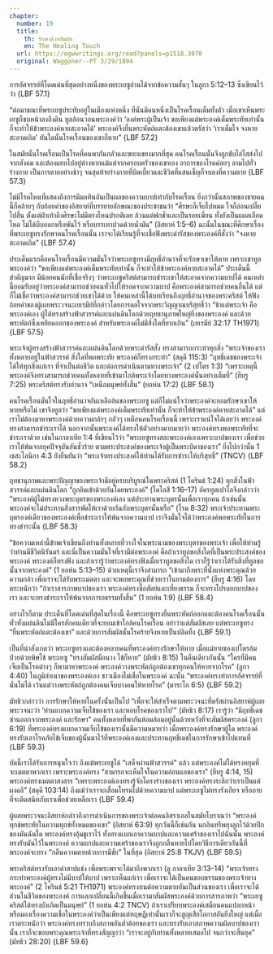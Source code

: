 ```yaml
---
chapter:
  number: 19
  title:
    th: รักษาด้วยสัมผัส
    en: The Healing Touch
  url: https://egwwritings.org/read?panels=p1518.3070
  original: Waggoner--PT 3/29/1894
---
```


การอัศจรรย์ที่โดดเด่นที่สุดอย่างหนึ่งของพระเยซูอ่านได้จากข้อความสั้นๆ ในลูกา 5:12–13 ซึ่งเขียนไว้ว่า {LBF 57.1}

“ต่อมาขณะที่พระเยซูประทับอยู่ในเมืองแห่งหนึ่ง ที่นั่นมีคนหนึ่งเป็นโรคเรื้อนเต็มทั้งตัว เมื่อเขาเห็นพระเยซูก็ซบหน้าลงถึงดิน ทูลอ้อนวอนพระองค์ว่า ‘องค์พระผู้เป็นเจ้า ขอเพียงแต่พระองค์เต็มพระทัยเท่านั้น ก็จะทำให้ข้าพระองค์หายสะอาดได้’ พระองค์จึงยื่นพระหัตถ์แตะต้องเขาแล้วตรัสว่า ‘เราเต็มใจ จงหายสะอาดเถิด’ ทันใดนั้นโรคเรื้อนของเขาก็หาย” {LBF 57.2}

ในสมัยนั้นโรคเรื้อนเป็นโรคที่คนพากันกลัวและขยะแขยงมากที่สุด คนโรคเรื้อนนั้นจึงถูกขับไล่ไสส่งไปจากสังคม และต้องแยกไปอยู่ต่างหากแม้แต่จากครอบครัวของเขาเอง อาการของโรคค่อยๆ ลามไปทั่วร่างกาย เป็นการตายอย่างช้าๆ จนสุดท้ายร่างกายที่บิดเบี้ยวและชีวิตที่แสนเข็ญก็จบลงที่ความตาย {LBF 57.3}

ไม่มีโรคไหนที่แสดงถึงการมีมลทินอันเป็นผลของความบาปเท่ากับโรคเรื้อน ยิ่งกว่านั้นสภาพของชายคนนี้ก็คล้ายๆ กับถ้อยคำของอิสยาห์ที่บรรยายลักษณะของประชาชนว่า “ศีรษะก็เจ็บไปหมด ใจก็อ่อนเปลี้ยไปสิ้น ตั้งแต่ฝ่าเท้าถึงศีรษะไม่มีตรงไหนปรกติเลย ล้วนแต่ฟกช้ำและเป็นรอยเฆี่ยน ทั้งยังเป็นแผลเลือดไหล ไม่ได้บีบออกหรือพันไว้ หรือบรรเทาปวดด้วยน้ำมัน” (อิสยาห์ 1:5–6) ฉะนั้นในขณะที่ศึกษาเรื่องที่พระเยซูทรงรักษาคนโรคเรื้อนนั้น เราจะได้เรียนรู้ที่จะเชื่อฟังพระดำรัสของพระองค์ที่สั่งว่า “จงหายสะอาดเถิด” {LBF 57.4}

ประเด็นแรกคือคนโรคเรื้อนมีความมั่นใจว่าพระเยซูทรงมีฤทธิ์อำนาจที่จะรักษาเขาให้หาย เพราะเขาทูลพระองค์ว่า “ขอเพียงแต่พระองค์เต็มพระทัยเท่านั้น ก็จะทำให้ข้าพระองค์หายสะอาดได้” ประเด็นนี้สำคัญมาก มีน้อยคนนักที่เชื่อจริงๆ ว่าพระเยซูคริสต์สามารถชำระเขาให้สะอาดจากความบาปได้ คนเหล่านี้ยอมรับอยู่ว่าพระองค์สามารถช่วยคนทั่วไปให้รอดจากความบาป คือพระองค์สามารถช่วยคนอื่นได้ แต่ก็ไม่เชื่อว่าพระองค์สามารถช่วยเขาได้ด้วย ให้คนเหล่านี้ได้บทเรียนถึงฤทธิ์อำนาจของพระคริสต์ ให้ฟังถ้อยคำของผู้เผยพระวจนะเยเรมีย์ที่กล่าวโดยการดลใจจากพระวิญญาณบริสุทธิ์ว่า “ข้าแต่พระเจ้า คือพระองค์เอง ผู้ได้ทรงสร้างฟ้าสวรรค์และแผ่นดินโลกด้วยฤทธานุภาพใหญ่ยิ่งของพระองค์ และด้วยพระหัตถ์ซึ่งเหยียดออกของพระองค์ สำหรับพระองค์ไม่มีสิ่งใดที่ยากเกิน” (เยเรมีย์ 32:17 TH1971) {LBF 57.5}

พระเจ้าผู้ทรงสร้างฟ้าสวรรค์และแผ่นดินโลกด้วยพระดำรัสสั่ง ทรงสามารถกระทำทุกสิ่ง “พระเจ้าของเราทั้งหลายอยู่ในฟ้าสวรรค์ สิ่งใดที่พอพระทัย พระองค์ก็ทรงกระทำ” (สดุดี 115:3) “ฤทธิ์เดชของพระเจ้าได้ให้ทุกสิ่งแก่เรา ที่จำเป็นต่อชีวิต และต่อการดำเนินตามทางพระเจ้า” (2 เปโตร 1:3) “เพราะเหตุนี้ พระองค์จึงทรงสามารถช่วยคนทั้งหลายที่เข้ามาใกล้พระเจ้าโดยทางพระองค์นั้นอย่างเต็มที่” (ฮีบรู 7:25) พระคริสต์ทรงรับอำนาจ “เหนือมนุษย์ทั้งสิ้น” (ยอห์น 17:2) {LBF 58.1}

คนโรคเรื้อนมั่นใจในฤทธิ์อำนาจอันเหลือล้นของพระเยซู แต่ก็ไม่แน่ใจว่าพระองค์จะยอมรักษาเขาให้หายหรือไม่ เขาจึงทูลว่า “ขอเพียงแต่พระองค์เต็มพระทัยเท่านั้น ก็จะทำให้ข้าพระองค์หายสะอาดได้” แต่เราไม่ต้องมาหาพระองค์ด้วยความกล้าๆ กลัวๆ เหมือนคนโรคเรื้อนนี้ เพราะเราแน่ใจได้เลยว่า พระองค์ทรงสามารถชำระเราได้ นอกจากนั้นพระองค์ได้ทรงให้ตัวอย่างมากมายว่า พระองค์ทรงพอพระทัยที่จะชำระเราด้วย เช่นในกาลาเทีย 1:4 ที่เขียนไว้ว่า “พระเยซูทรงสละพระองค์เองเพราะบาปของเรา เพื่อช่วยเราให้พ้นจากยุคปัจจุบันอันชั่วร้าย ตามพระประสงค์ของพระเจ้าผู้เป็นพระบิดาของเรา” ยิ่งไปกว่านั้น 1 เธสะโลนิกา 4:3 ยังยืนยันว่า “พระเจ้าทรงประสงค์ให้ท่านได้รับการชำระให้บริสุทธิ์” (TNCV) {LBF 58.2}

ฤทธานุภาพและพระปัญญาของพระเจ้ามีอยู่ครบบริบูรณ์ในพระคริสต์ (1 โครินธ์ 1:24) ทุกสิ่งในฟ้าสวรรค์และแผ่นดินโลก “ถูกยึดเข้าด้วยกันโดยพระองค์” (โคโลสี 1:16–17) อัครทูตเปาโลจึงกล่าวว่า “พระองค์ผู้ไม่ทรงหวงพระบุตรของพระองค์เอง แต่ประทานพระบุตรนั้นเพื่อเราทุกคน ถ้าเช่นนั้น พระองค์จะไม่ประทานสิ่งสารพัดให้เราด้วยกันกับพระบุตรนั้นหรือ” (โรม 8:32) พระเจ้าประทานพระบุตรองค์เดียวของพระองค์เพื่อชำระเราให้พ้นจากความบาป เราจึงมั่นใจได้ว่าพระองค์พอพระทัยในการทรงชำระนั้น {LBF 58.3}

“ข้อความเหล่านี้ข้าพเจ้าเขียนถึงท่านทั้งหลายที่วางใจในพระนามของพระบุตรของพระเจ้า เพื่อให้ท่านรู้ว่าท่านมีชีวิตนิรันดร์ และนี่เป็นความมั่นใจที่เรามีต่อพระองค์ คือถ้าเราทูลขอสิ่งใดที่เป็นพระประสงค์ของพระองค์ พระองค์ก็ทรงฟัง และถ้าเรารู้ว่าพระองค์ทรงฟังเมื่อเราทูลขอสิ่งใด เราก็รู้ว่าเราได้รับสิ่งที่ทูลขอนั้นจากพระองค์” (1 ยอห์น 5:13–15) ด้วยเหตุนี้เราจึงสามารถ “เข้ามาถึงพระที่นั่งแห่งพระคุณด้วยความกล้า เพื่อเราจะได้รับพระเมตตา และจะพบพระคุณที่ช่วยเราในยามต้องการ” (ฮีบรู 4:16) โดยตระหนักว่า “ถ้าเราสารภาพบาปของเรา พระองค์ทรงซื่อสัตย์และเที่ยงธรรม ก็จะทรงโปรดยกบาปของเรา และจะทรงชำระเราให้พ้นจากการอธรรมทั้งสิ้น” (1 ยอห์น 1:9) {LBF 58.4}

อย่างไรก็ตาม ประเด็นที่โดดเด่นที่สุดในเรื่องนี้ คือพระเยซูทรงยื่นพระหัตถ์ออกแตะต้องคนโรคเรื้อนนั้น ทั่วทั้งแผ่นดินไม่มีใครสักคนเดียวที่จะยอมเข้าใกล้คนโรคเรื้อน อย่าว่าแต่สัมผัสเลย แต่พระเยซูทรง “ยื่นพระหัตถ์แตะต้องเขา” และด้วยการสัมผัสนั้นโรคร้ายจึงหายเป็นปลิดทิ้ง {LBF 59.1}

เป็นที่น่าสังเกตว่า พระเยซูทรงแตะต้องหลายคนที่พระองค์ทรงรักษาให้หาย เมื่อแม่ยายของเปโตรล้มป่วยด้วยพิษไข้ พระเยซู “ทรงสัมผัสมือนาง ไข้ก็หาย” (มัทธิว 8:15) ในคืนเดียวกันนั้น “ใครที่มีคนเจ็บเป็นโรคต่างๆ ก็พามาหาพระองค์ พระองค์วางพระหัตถ์ถูกต้องเขาทุกคนให้หายจากโรค” (ลูกา 4:40) ในภูมิลำเนาของพระองค์เอง ชาวเมืองไม่เชื่อในพระองค์ ฉะนั้น “พระองค์ทรงทำการอัศจรรย์ที่นั่นไม่ได้ เว้นแต่วางพระหัตถ์ถูกต้องคนเจ็บบางคนให้หายโรค” (มาระโก 6:5) {LBF 59.2}

มัทธิวกล่าวว่า การรักษาให้หายในครั้งนั้นเป็นไป “เพื่อจะให้สำเร็จตามพระวจนะที่ตรัสผ่านอิสยาห์ผู้เผยพระวจนะว่า ‘ท่านแบกความเจ็บไข้ของเรา และหอบโรคของเราไป’” (มัทธิว 8:17) เรารู้ว่า “มีฤทธิ์เดชซ่านออกจากพระองค์ และรักษา” คนทั้งหลายที่พากันห้อมล้อมอยู่นั้นด้วยหวังที่จะสัมผัสพระองค์ (ลูกา 6:19) ที่พระองค์ทรงแบกความเจ็บไข้ของเรานั้นมีความหมายว่า เมื่อพระองค์ทรงรักษาผู้ใด พระองค์ทรงรับเอาโรคภัยไข้เจ็บของผู้นั้นมาไว้ที่พระองค์เองและประทานฤทธิ์เดชในการรักษาเข้าไปแทนที่ {LBF 59.3}

บัดนี้เราได้รับการหนุนใจว่า ถึงแม้พระเยซูได้ “เสด็จผ่านฟ้าสวรรค์” แล้ว แต่พระองค์ไม่ได้ทรงหยุดที่จะเมตตาพวกเรา เพราะพระองค์ทรง “สามารถจะเห็นใจในความอ่อนแอของเรา” (ฮีบรู 4:14, 15) พระองค์ทรงเมตตาสงสาร “เพราะพระองค์เองทรงรู้จักโครงร่างของเรา พระองค์ทรงระลึกว่าเราเป็นแต่ผงคลี” (สดุดี 103:14) ถึงแม้ว่าเราจะเสื่อมโทรมไปด้วยความบาป แต่พระเยซูไม่ทรงรังเกียจ หรืออายที่จะติดสนิทกับเราเพื่อช่วยเหลือเรา {LBF 59.4}

ผู้เผยพระวจนะอิสยาห์กล่าวถึงการดำเนินการของพระเจ้าต่อคนอิสราเอลในสมัยโบราณว่า “พระองค์ทุกข์พระทัยในความทุกข์ทั้งหมดของเขา” (อิสยาห์ 63:9) ทุกวันนี้ก็เช่นกัน นกอินทรีพยุงลูกไว้ด้วยปีกของมันฉันใด พระองค์ทรงอุ้มชูเราไว้ ทั้งทรงแบกเอาความบาปและความเศร้าของเราไปฉันนั้น พระองค์ทรงรับมันไว้ในพระองค์ ความบาปและความเศร้าของเราจึงถูกกลืนหายไปโดยวิธีการเดียวกันนี้ที่พระองค์จะทรง “กลืนความตายด้วยการมีชัย” ในที่สุด (อิสยาห์ 25:8 TKJV) {LBF 59.5}

พระคริสต์ทรงรับเอาคำสาปแช่ง เพื่อพระพรจะได้มาถึงพวกเรา (ดู กาลาเทีย 3:13–14) “พระเจ้าทรงกระทำพระองค์ผู้ทรงไม่มีบาปให้บาป เพราะเห็นแก่เรา เพื่อเราจะได้เป็นคนชอบธรรมของพระเจ้าทางพระองค์” (2 โครินธ์ 5:21 TH1971) พระองค์ทรงทนต่อความตายอันเป็นส่วนของเรา เพื่อเราจะได้ส่วนในชีวิตของพระองค์ การแลกเปลี่ยนนี้เกิดขึ้นเมื่อเรามาสัมผัสพระองค์ด้วยการสารภาพว่า “พระเยซูคริสต์ได้ทรงบังเกิดเป็นมนุษย์” (1 ยอห์น 4:2 TNCV) ถ้าเราเปรียบพระองค์เสมือนคนแปลกหน้าหรือมองเรื่องความเชื่อในพระองค์ว่าเป็นเพียงแต่ทฤษฎีเท่านั้นเราก็จะสูญเสียโอกาสอันยิ่งใหญ่ แต่เมื่อเราตระหนักว่า พระองค์ทรงทราบถึงสภาพอันต่ำต้อยของเรา และทรงรับเอาสภาพความผิดบาปของเรานั้น เราก็จะขอบพระคุณพระเจ้าที่ทรงสัญญาว่า “เราจะอยู่กับท่านทั้งหลายเสมอไป จนกว่าจะสิ้นยุค” (มัทธิว 28:20) {LBF 59.6}
